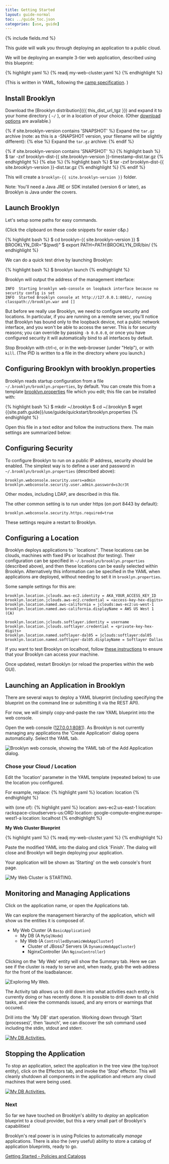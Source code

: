 ```yaml
---
title: Getting Started
layout: guide-normal
toc: ../guide_toc.json
categories: [use, guide]
---
```


{% include fields.md %}

This guide will walk you through deploying an application to a public cloud.

We will be deploying an example 3-tier web application, described using this blueprint: 

{% highlight yaml %}
{% readj my-web-cluster.yaml %}
{% endhighlight %}

(This is written in YAML, following the [camp specification](https://www.oasis-open.org/committees/camp/). )


## Install Brooklyn

Download the [Brooklyn distribution]({{ this_dist_url_tgz }}) and expand it to your home directory ( `~/` ), or in a location of your choice. (Other [download options]({{site.path.guide}}/start/download.html) are available.)

{% if site.brooklyn-version contains 'SNAPSHOT' %}
Expand the `tar.gz` archive (note: as this is a -SNAPSHOT version, your filename will be slightly different):
{% else %}
Expand the `tar.gz` archive:
{% endif %}

{% if site.brooklyn-version contains 'SNAPSHOT' %}
{% highlight bash %}
$ tar -zxf brooklyn-dist-{{ site.brooklyn-version }}-timestamp-dist.tar.gz
{% endhighlight %}
{% else %}
{% highlight bash %}
$ tar -zxf brooklyn-dist-{{ site.brooklyn-version }}-dist.tar.gz
{% endhighlight %}
{% endif %}

This will create a `brooklyn-{{ site.brooklyn-version }}` folder.

Note: You'll need a Java JRE or SDK installed (version 6 or later), as Brooklyn is Java under the covers.

## Launch Brooklyn

Let's setup some paths for easy commands.

(Click the clipboard on these code snippets for easier c&p.)

{% highlight bash %}
$ cd brooklyn-{{ site.brooklyn-version }}
$ BROOKLYN_DIR="$(pwd)"
$ export PATH=$PATH:$BROOKLYN_DIR/bin/
{% endhighlight %}

We can do a quick test drive by launching Brooklyn:

{% highlight bash %}
$ brooklyn launch
{% endhighlight %}

Brooklyn will output the address of the management interface:

    INFO  Starting brooklyn web-console on loopback interface because no security config is set
    INFO  Started Brooklyn console at http://127.0.0.1:8081/, running classpath://brooklyn.war and []

But before we really use Brooklyn, we need to configure security and locations.
In particular, if you are running on a remote server, you'll notice that Brooklyn has
bound only to the loopback device, not a public network interface, and you won't be able
to access the server. This is for security reasons; you can override by passing `-b 0.0.0.0`,
or once you have configured security it will automatically bind to all interfaces by default.
 
Stop Brooklyn with ctrl-c, or in the web-browser (under "Help"), or with `kill`.
(The PID is written to a file in the directory where you launch.) 


<a name="properties"></a>
## Configuring Brooklyn with brooklyn.properties

Brooklyn reads startup configuration from a file `~/.brooklyn/brooklyn.properties`, by default.
You can create this from a template [brooklyn.properties](brooklyn.properties) file which you edit;
this file can be installed with:

{% highlight bash %}
$ mkdir ~/.brooklyn
$ cd ~/.brooklyn
$ wget {{site.path.guide}}/use/guide/quickstart/brooklyn.properties
{% endhighlight %}

Open this file in a text editor and follow the instructions there. The main settings are summarized below:

<a name="security"></a>
## Configuring Security

To configure Brooklyn to run on a public IP address, security should be enabled.
The simplest way is to define a user and password in `~/.brooklyn/brooklyn.properties`
(described above): 

    brooklyn.webconsole.security.users=admin
    brooklyn.webconsole.security.user.admin.password=s3cr3t

Other modes, including LDAP, are described in this file.

The other common setting is to run under https (on port 8443 by default):

    brooklyn.webconsole.security.https.required=true

These settings require a restart to Brooklyn.


<a name="location"></a>
## Configuring a Location

Brooklyn deploys applications to ``locations''. These locations
can be clouds, machines with fixed IPs or localhost (for testing).
Their configuration can be specified in `~/.brooklyn/brooklyn.properties` (described above),
and then these locations can be easily selected within Brooklyn.
Alternatively this information can be specified in the YAML when applications are deployed,
without needing to set it in `brooklyn.properties`.

Some sample settings for this are:

    brooklyn.location.jclouds.aws-ec2.identity = AKA_YOUR_ACCESS_KEY_ID
    brooklyn.location.jclouds.aws-ec2.credential = <access-key-hex-digits>
    brooklyn.location.named.aws-california = jclouds:aws-ec2:us-west-1
    brooklyn.location.named.aws-california.displayName = AWS US West 1 (CA)

    brooklyn.location.jclouds.softlayer.identity = username
    brooklyn.location.jclouds.softlayer.credential = <private-key-hex-digits>
    brooklyn.location.named.softlayer-dal05 = jclouds:softlayer:dal05
    brooklyn.location.named.softlayer-dal05.displayName = Softlayer Dallas

If you want to test Brooklyn on localhost, follow [these instructions]({{site.path.guide}}/use/guide/locations/) 
to ensure that your Brooklyn can access your machine.

Once updated, restart Brooklyn (or reload the properties within the web GUI).


## Launching an Application in Brooklyn

There are several ways to deploy a YAML blueprint (including specifying the blueprint on the command line or submitting it via the REST API).

For now, we will simply copy-and-paste the raw YAML blueprint into the web console.

Open the web console ([127.0.0.1:8081](http://127.0.0.1:8081)). As Brooklyn is not currently managing any applications the 'Create Application' dialog opens automatically. Select the YAML tab.

![Brooklyn web console, showing the YAML tab of the Add Application dialog.](images/add-application-modal-yaml.png)


### Chose your Cloud / Location

Edit the 'location' parameter in the YAML template (repeated below) to use the location you configured.

For example, replace:
{% highlight yaml %}
location: location
{% endhighlight %}

with (one of):
{% highlight yaml %}
location: aws-ec2:us-east-1
location: rackspace-cloudservers-us:ORD
location: google-compute-engine:europe-west1-a
location: localhost
{% endhighlight %}

**My Web Cluster Blueprint**

{% highlight yaml %}
{% readj my-web-cluster.yaml %}
{% endhighlight %}

Paste the modified YAML into the dialog and click 'Finish'.
The dialog will close and Brooklyn will begin deploying your application.

Your application will be shown as 'Starting' on the web console's front page.

![My Web Cluster is STARTING.](images/my-web-cluster-starting.png)


## Monitoring and Managing Applications

Click on the application name, or open the Applications tab.

We can explore the management hierarchy of the application, which will show us the entities it is composed of.

 * My Web Cluster (A `BasicApplication`)
     * My DB (A `MySqlNode`)
     * My Web (A `ControlledDynamicWebAppCluster`)
        * Cluster of JBoss7 Servers (A `DynamicWebAppCluster`)
        * NginxController (An `NginxController`)



Clicking on the 'My Web' entity will show the Summary tab. Here we can see if the cluster is ready to serve and, when ready, grab the web address for the front of the loadbalancer.

![Exploring My Web.](images/my-web.png)


The Activity tab allows us to drill down into what activities each entity is currently doing or has recently done. It is possible to drill down to all child tasks, and view the commands issued, and any errors or warnings that occured.

Drill into the 'My DB' start operation. Working down through  'Start (processes)', then 'launch', we can discover the ssh command used including the stdin, stdout and stderr.

[![My DB Activities.](images/my-db-activities.png)](images/my-db-activities-large.png)


## Stopping the Application

To stop an application, select the application in the tree view (the top/root entity), click on the Effectors tab, and invoke the 'Stop' effector. This will cleanly shutdown all components in the application and return any cloud machines that were being used.

[![My DB Activities.](images/my-web-cluster-stop-confirm.png)](images/my-web-cluster-stop-confirm-large.png)


### Next 

So far we have touched on Brooklyn's ability to *deploy* an application blueprint to a cloud provider, but this a very small part of Brooklyn's capabilities!

Brooklyn's real power is in using Policies to automatically *manage* applications. There is also the (very useful) ability to store a catalog of application blueprints, ready to go.

[Getting Started - Policies and Catalogs](policies-and-catalogs.html)
